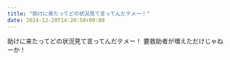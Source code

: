 ```yaml
---
title: "助けに来たってどの状況見て言ってんだテメー！"
date: 2024-12-20T14:20:58+09:00
---
```

助けに来たってどの状況見て言ってんだテメー！
要救助者が増えただけじゃねーか！
